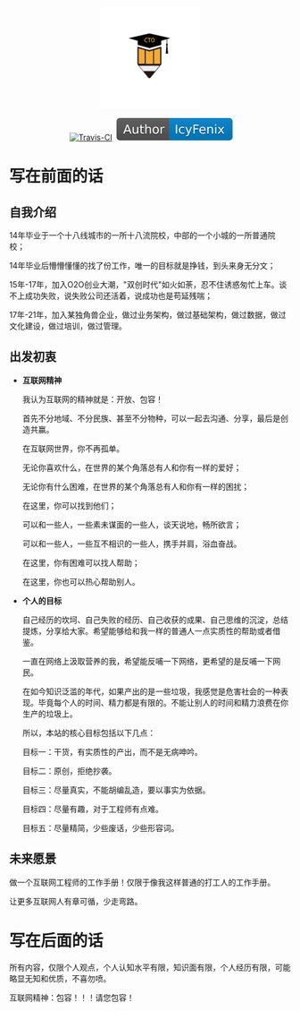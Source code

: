<GitHubWrapper>
<p align="center">
	<br/>
  <a href="https://itliwei.github.io" target="_blank">
    <img width="180" src="https://github.com/itliwei/itliwei.github.io/blob/master/.vuepress/public/images/logo-color.png?raw=true" alt="logo">
  </a>
</p>

<TitleInfos />

<p align="center" class="print-break">
	<GithubInfos />
    <a href="https://itliwei.github.io" style="display:inline-block"><words type='updated' /></a>
    <a href="https://travis-ci.com/itliwei/itliwei.github.io" target="_blank" style="display:inline-block" class="not-print"><img src="https://api.travis-ci.com/itliwei/itliwei.github.io.svg?branch=master" alt="Travis-CI"></a>
    <a href="/summary/"  style="display:inline-block"><words type='badge' chapter='/'/></a>
    <a href="https://itliwei.github.io/introduction/about-me.html" target="_blank" style="display:inline-block"><img src="https://raw.githubusercontent.com/itliwei/itliwei.github.io/master/.vuepress/public/images/Author-IcyFenix-blue.svg" alt="About Author"></a>
	<PublishInfos />
</p>
</GitHubWrapper>


# 写在前面的话

## 自我介绍

   14年毕业于一个十八线城市的一所十八流院校，中部的一个小城的一所普通院校；
   
   14年毕业后懵懵懂懂的找了份工作，唯一的目标就是挣钱，到头来身无分文；
   
   15年-17年，加入O2O创业大潮，"双创时代"如火如荼，忍不住诱惑匆忙上车。谈不上成功失败，说失败公司还活着，说成功也是苟延残喘；
   
   17年-21年，加入某独角兽企业，做过业务架构，做过基础架构，做过数据，做过文化建设，做过培训，做过管理。

## 出发初衷

- **互联网精神**

  我认为互联网的精神就是：开放、包容！
  
  首先不分地域、不分民族、甚至不分物种，可以一起去沟通、分享，最后是创造共赢。
  
  在互联网世界，你不再孤单。
  
  无论你喜欢什么，在世界的某个角落总有人和你有一样的爱好；
  
  无论你有什么困难，在世界的某个角落总有人和你有一样的困扰；
  
  在这里，你可以找到他们；
  
  可以和一些人，一些素未谋面的一些人，谈天说地，畅所欲言；
  
  可以和一些人，一些互不相识的一些人，携手并肩，浴血奋战。
  
  在这里，你有困难可以找人帮助；
  
  在这里，你也可以热心帮助别人。

- **个人的目标**

  自己经历的坎坷、自己失败的经历、自己收获的成果、自己思维的沉淀，总结提炼，分享给大家。希望能够给和我一样的普通人一点实质性的帮助或者借鉴。
  
  一直在网络上汲取营养的我，希望能反哺一下网络，更希望的是反哺一下网民。
  
  在如今知识泛滥的年代，如果产出的是一些垃圾，我感觉是危害社会的一种表现。毕竟每个人的时间、精力都是有限的。不能让别人的时间和精力浪费在你生产的垃圾上。
  
  所以，本站的核心目标包括以下几点：
  
    目标一：干货，有实质性的产出，而不是无病呻吟。
    
    目标二：原创，拒绝抄袭。
    
    目标三：尽量真实，不能胡编乱造，要以事实为依据。
    
    目标四：尽量有趣，对于工程师有点难。
    
    目标五：尽量精简，少些废话，少些形容词。


## 未来愿景

  做一个互联网工程师的工作手册！仅限于像我这样普通的打工人的工作手册。
  
  让更多互联网人有章可循，少走弯路。

# 写在后面的话
  
  所有内容，仅限个人观点，个人认知水平有限，知识面有限，个人经历有限，可能略显无知和优质，不喜勿喷。
  
  互联网精神：包容！！！请您包容！



